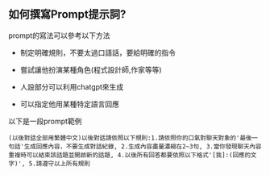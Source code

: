 ## 如何撰寫Prompt提示詞?

prompt的寫法可以參考以下方法

* 制定明確規則，不要太過口語話，要給明確的指令

* 嘗試讓他扮演某種角色(程式設計師,作家等等)

* 人設部分可以利用chatgpt來生成

* 可以指定他用某種特定語言回應

以下是一段prompt範例
```
(以後對話全部用繁體中文)以後對話請依照以下規則:1.請依照你的口氣對聊天對象的'最後一句話'生成回應內容，不要生成對話紀錄, 2.生成內容盡量濃縮在2~3句, 3.當你發現聊天內容重複時可以結束該話題並開啟新的話題, 4.以後所有回答都要依照以下格式'[我]:(回應的文字)', 5.請遵守以上所有規則
```